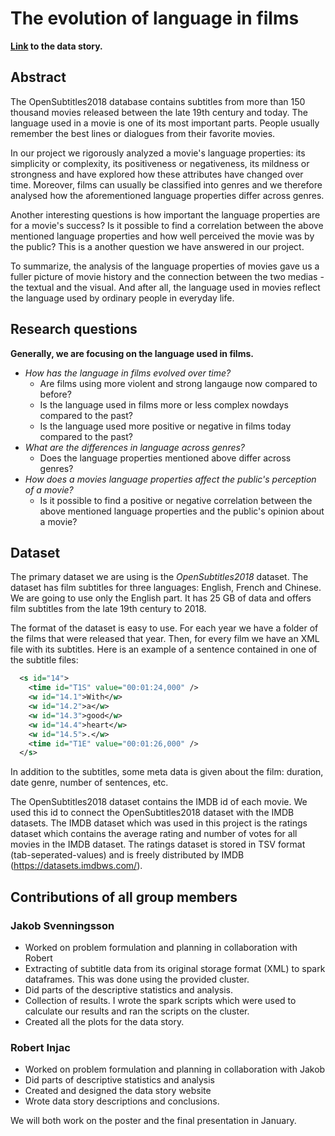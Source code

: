 # The evolution of language in films

__[Link](https://robertinjac.github.io/The-evolution-of-language-in-films) to the data story.__

## Abstract
The OpenSubtitles2018 database contains subtitles from more than 150 thousand movies released between the late 19th century and today. The language used in a movie is one of its most important parts. People usually remember the best lines or dialogues from their favorite movies. 

In our project we rigorously analyzed a movie's language properties: its simplicity or complexity, its positiveness or negativeness, its mildness or strongness and have explored how these attributes have changed over time. Moreover, films can usually be classified into genres and we therefore analysed how the aforementioned language properties differ across genres.

Another interesting questions is how important the language properties are for a movie's success? Is it possible to find a correlation between the above mentioned language properties and how well perceived the movie was by the public? This is a another question we have answered in our project.

To summarize, the analysis of the language properties of movies gave us a fuller picture of movie history and the connection between the two medias - the textual and the visual. And after all, the language used in movies reflect the language used by ordinary people in everyday life. 

## Research questions
__Generally, we are focusing on the language used in films.__

* _How has the language in films evolved over time?_ 
  * Are films using more violent and strong langauge now compared to before?
  * Is the language used in films more or less complex nowdays compared to the past?
  * Is the language used more positive or negative in films today compared to the past? 
* _What are the differences in language across genres?_
  * Does the language properties mentioned above differ across genres? 
* _How does a movies language properties affect the public's perception of a movie?_
   * Is it possible to find a positive or negative correlation between the above mentioned language properties and the public's opinion about a movie?


## Dataset
The primary dataset we are using is the _OpenSubtitles2018_ dataset. The dataset has film subtitles for three languages: English, French and Chinese. We are going to use only the English part. It has 25 GB of data and offers film subtitles from the late 19th century to 2018. 

The format of the dataset is easy to use. For each year we have a folder of the films that were released that year. Then, for every film we have an XML file with its subtitles. Here is an example of 
a sentence contained in one of the subtitle files:

```xml
  <s id="14">
    <time id="T1S" value="00:01:24,000" />
    <w id="14.1">With</w>
    <w id="14.2">a</w>
    <w id="14.3">good</w>
    <w id="14.4">heart</w>
    <w id="14.5">.</w>
    <time id="T1E" value="00:01:26,000" />
  </s>
```
In addition to the subtitles, some meta data is given about the film: duration, date genre, number of sentences, etc.

The OpenSubtitles2018 dataset contains the IMDB id of each movie. We used this id to connect the OpenSubtitles2018 dataset with the IMDB datasets. The IMDB dataset which was used in this project is the ratings dataset which contains the average rating and number of votes for all movies in the IMDB dataset. The ratings dataset is stored in TSV format (tab-seperated-values) and is freely distributed by IMDB (https://datasets.imdbws.com/).


## Contributions of all group members

### Jakob Svenningsson

* Worked on problem formulation and planning in collaboration with Robert 
* Extracting of subtitle data from its original storage format (XML) to spark dataframes. This was done using the provided cluster.
* Did parts of the descriptive statistics and analysis.
* Collection of results. I wrote the spark scripts which were used to calculate our  results and ran the scripts on the cluster.
* Created all the plots for the data story.

### Robert Injac

* Worked on problem formulation and planning in collaboration with Jakob 
* Did parts of descriptive statistics and analysis
* Created and designed the data story website
* Wrote data story descriptions and conclusions.

We will both work on the poster and the final presentation in January.
